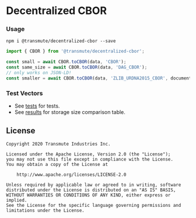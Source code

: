 # Decentralized CBOR

### Usage

```
npm i @transmute/decentralized-cbor --save
```

```ts
import { CBOR } from '@transmute/decentralized-cbor';

const small = await CBOR.toCBOR(data, 'CBOR');
const same_size = await CBOR.toCBOR(data, 'DAG_CBOR');
// only works on JSON-LD!
const smaller = await CBOR.toCBOR(data, 'ZLIB_URDNA2015_CBOR', documentLoader);
```

### Test Vectors

- See [tests](./src/__tests__/test-vectors.spec.ts) for tests.
- See [results](./src/__fixtures__/outputs/table.csv) for storage size comparison table.

## License

```
Copyright 2020 Transmute Industries Inc.

Licensed under the Apache License, Version 2.0 (the "License");
you may not use this file except in compliance with the License.
You may obtain a copy of the License at

    http://www.apache.org/licenses/LICENSE-2.0

Unless required by applicable law or agreed to in writing, software
distributed under the License is distributed on an "AS IS" BASIS,
WITHOUT WARRANTIES OR CONDITIONS OF ANY KIND, either express or implied.
See the License for the specific language governing permissions and
limitations under the License.
```
